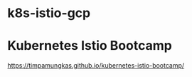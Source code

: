 # k8s-istio-gcp

# Kubernetes Istio Bootcamp
https://timpamungkas.github.io/kubernetes-istio-bootcamp/